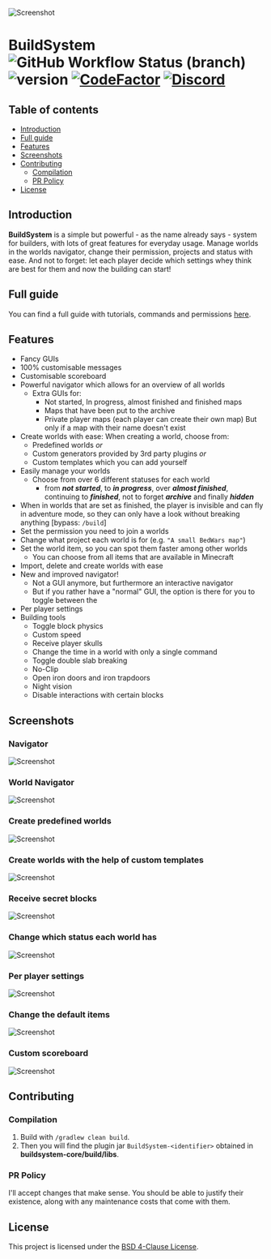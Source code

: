 ![Screenshot](.github/images/header.png)

# BuildSystem ![GitHub Workflow Status (branch)](https://img.shields.io/github/workflow/status/einTosti/BuildSystem/Build%20main/master) ![version](https://img.shields.io/github/v/release/einTosti/BuildSystem) [![CodeFactor](https://www.codefactor.io/repository/github/eintosti/buildsystem/badge)](https://www.codefactor.io/repository/github/eintosti/buildsystem) [![Discord](https://img.shields.io/discord/419460301403193344.svg?label=&logo=discord&logoColor=ffffff&color=7389D8&labelColor=6A7EC2)](https://discord.com/invite/Nt467Rf)

## Table of contents

* [Introduction](#introduction)
* [Full guide](#full-guide)
* [Features](#features)
* [Screenshots](#screenshots)
* [Contributing](#contributing)
    * [Compilation](#compilation)
    * [PR Policy](#pr-policy)
* [License](#license)

## Introduction

**BuildSystem** is a simple but powerful - as the name already says - system for builders, with lots of great features
for everyday usage. Manage worlds in the worlds navigator, change their permission, projects and status with ease. And
not to forget: let each player decide which settings whey think are best for them and now the building can start!

## Full guide

You can find a full guide with tutorials, commands and permissions [here](https://eintosti.gitbook.io/buildsystem/).

## Features

- Fancy GUIs
- 100% customisable messages
- Customisable scoreboard
- Powerful navigator which allows for an overview of all worlds
    - Extra GUIs for:
        - Not started, In progress, almost finished and finished maps
        - Maps that have been put to the archive
        - Private player maps (each player can create their own map)
          But only if a map with their name doesn't exist
- Create worlds with ease: When creating a world, choose from:
    - Predefined worlds _or_
    - Custom generators provided by 3rd party plugins _or_
    - Custom templates which you can add yourself
- Easily manage your worlds
    - Choose from over 6 different statuses for each world
        - from _**not started**_, to _**in progress**_, over _**almost finished**_, continuing to _**finished**_, not to
          forget _**archive**_ and finally _**hidden**_
- When in worlds that are set as finished, the player is invisible and can fly in adventure mode, so they can only have
  a look without breaking anything [bypass: `/build`]
- Set the permission you need to join a worlds
- Change what project each world is for (e.g. `"A small BedWars map"`)
- Set the world item, so you can spot them faster among other worlds
    - You can choose from all items that are available in Minecraft
- Import, delete and create worlds with ease
- New and improved navigator!
    - Not a GUI anymore, but furthermore an interactive navigator
    - But if you rather have a "normal" GUI, the option is there for you to toggle between the
- Per player settings
- Building tools
    - Toggle block physics
    - Custom speed
    - Receive player skulls
    - Change the time in a world with only a single command
    - Toggle double slab breaking
    - No-Clip
    - Open iron doors and iron trapdoors
    - Night vision
    - Disable interactions with certain blocks

## Screenshots

### Navigator

![Screenshot](.github/images/navigator.png)

### World Navigator

![Screenshot](.github/images/worlds.png)

### Create predefined worlds

![Screenshot](.github/images/predefined_worlds.png)

### Create worlds with the help of custom templates

![Screenshot](.github/images/templates.png)

### Receive secret blocks

![Screenshot](.github/images/blocks.png)

### Change which status each world has

![Screenshot](.github/images/status.png)

### Per player settings

![Screenshot](.github/images/settings.png)

### Change the default items

![Screenshot](.github/images/setup.png)

### Custom scoreboard

![Screenshot](.github/images/scoreboard.png)

## Contributing

### Compilation

1. Build with `/gradlew clean build`.
2. Then you will find the plugin jar `BuildSystem-<identifier>` obtained in **buildsystem-core/build/libs**. 

### PR Policy

I'll accept changes that make sense. You should be able to justify their existence, along with any maintenance costs
that come with them.

## License

This project is licensed under the [BSD 4-Clause License](LICENSE).